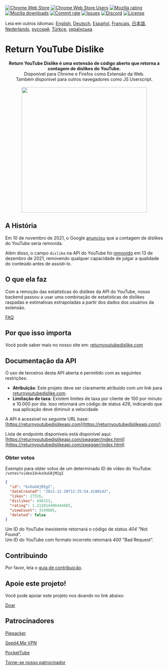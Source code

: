 [![Chrome Web Store](https://img.shields.io/chrome-web-store/stars/gebbhagfogifgggkldgodflihgfeippi?label=Chrome%20Rating&style=flat&logo=google)](https://chrome.google.com/webstore/detail/youtube-dislike-button/gebbhagfogifgggkldgodflihgfeippi/)
[![Chrome Web Store Users](https://img.shields.io/chrome-web-store/users/gebbhagfogifgggkldgodflihgfeippi?label=Chrome%20Users&style=flat&logo=google)](https://chrome.google.com/webstore/detail/youtube-dislike-button/gebbhagfogifgggkldgodflihgfeippi/)
[![Mozilla rating](https://img.shields.io/amo/stars/return-youtube-dislikes?label=Firefox%20Rating&style=flat&logo=firefox)](https://addons.mozilla.org/en-US/firefox/addon/return-youtube-dislikes/)
[![Mozilla downloads](https://img.shields.io/amo/users/return-youtube-dislikes?label=Firefox%20Users&style=flat&logo=firefox)](https://addons.mozilla.org/en-US/firefox/addon/return-youtube-dislikes/)
[![Commit rate](https://img.shields.io/github/commit-activity/m/Anarios/return-youtube-dislike?label=Commits&style=flat)](https://github.com/Anarios/return-youtube-dislike/commits/main)
[![Issues](https://img.shields.io/github/issues/Anarios/return-youtube-dislike?style=flat&label=Issues)](https://github.com/Anarios/return-youtube-dislike/issues)
[![Discord](https://img.shields.io/discord/909435648170160229?label=Discord&style=flat&logo=discord)](https://discord.gg/UMxyMmCgfF)
[![License](https://img.shields.io/badge/License-GPLv3-blue.svg?style=flat)](https://github.com/Anarios/return-youtube-dislike/blob/main/LICENSE)

Leia em outros idiomas: [English](README.md), [Deutsch](READMEde.md), [Español](READMEes.md), [Français](READMEfr.md), [日本語](READMEja.md), [Nederlands](READMEnl.md), [русский](READMEru.md), [Türkçe](READMEtr.md), [українська](READMEuk.md)


# Return YouTube Dislike

<p align="center">
    <b>Return YouTube Dislike é uma extensão de código aberto que retorna a contagem de dislikes do YouTube.</b><br>
    Disponível para Chrome e Firefox como Extensão da Web.<br>
    Também disponível para outros navegadores como JS Userscript.<br><br>
    <img width="400px" src="https://user-images.githubusercontent.com/18729296/141743755-2be73297-250e-4cd1-ac93-8978c5a39d10.png"/>
</p>

## A História

Em 10 de novembro de 2021, o Google [anunciou](https://blog.youtube/news-and-events/update-to-youtube/) que a contagem de dislikes do YouTube seria removida.

Além disso, o campo `dislike` na API do YouTube foi [removido](https://support.google.com/youtube/thread/134791097/update-to-youtube-dislike-counts) em 13 de dezembro de 2021, removendo qualquer capacidade de julgar a qualidade do conteúdo antes de assistí-lo.

## O que ela faz

Com a remoção das estatísticas do dislikes da API do YouTube, nosso backend passou a usar uma combinação de estatísticas de dislikes raspadas e estimativas extrapoladas a partir dos dados dos usuários da extensão.

[FAQ](https://github.com/Anarios/return-youtube-dislike/blob/main/Docs/FAQpt-br.md)

## Por que isso importa

Você pode saber mais no nosso site em: [returnyoutubedislike.com](https://www.returnyoutubedislike.com/)

## Documentação da API

O uso de terceiros desta API aberta é permitido com as seguintes restrições:

- **Atribuição**: Este projeto deve ser claramente atribuído com um link para [returnyoutubedislike.com](https://returnyoutubedislike.com/).
- **Limitação de taxa**: Existem limites de taxa por cliente de 100 por minuto e 10.000 por dia. Isso retornará um código de status _429_, indicando que sua aplicação deve diminuir a velocidade.

A API é acessível no seguinte URL base:  
[https://returnyoutubedislikeapi.com](https://returnyoutubedislikeapi.com/)

Lista de endpoints disponíveis está disponível aqui:  
[https://returnyoutubedislikeapi.com/swagger/index.html](https://returnyoutubedislikeapi.com/swagger/index.html)

### Obter votos

Exemplo para obter votos de um determinado ID de vídeo do YouTube:  
`/votes?videoId=kxOuG8jMIgI`

```json
{
  "id": "kxOuG8jMIgI",
  "dateCreated": "2021-12-20T12:25:54.418014Z",
  "likes": 27326,
  "dislikes": 498153,
  "rating": 1.212014408444885,
  "viewCount": 3149885,
  "deleted": false
}
```

Um ID do YouTube inexistente retornará o código de status _404_ "Not Found".  
Um ID do YouTube com formato incorreto retornará _400_ "Bad Request".

<!---
## Documentação da API

 Você pode ver toda a documentação em nosso site.
[https://returnyoutubedislike.com/documentation/](https://returnyoutubedislike.com/documentation/) -->

## Contribuindo

Por favor, leia o [guia de contribuição](https://github.com/Anarios/return-youtube-dislike/blob/main/CONTRIBUTINGpt-br.md).

## Apoie este projeto!

Você pode apoiar este projeto nos doando no link abaixo:

[Doar](https://returnyoutubedislike.com/donate)

## Patrocinadores

[Piepacker](https://piepacker.com)

[Seed4.Me VPN](https://www.seed4.me/users/register?gift=ReturnYoutubeDislike)

[PocketTube](https://yousub.info/?utm_source=returnyoutubedislike)

[Torne-se nosso patrocinador](https://www.patreon.com/join/returnyoutubedislike/checkout?rid=8008601)
